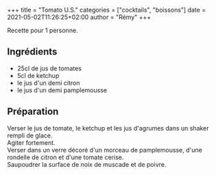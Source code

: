+++
title = "Tomato U.S."
categories = ["cocktails", "boissons"]
date = 2021-05-02T11:26:25+02:00
author = "Rémy"
+++

Recette pour 1 personne.

<!--more-->
## Ingrédients

* 25cl de jus de tomates
* 5cl de ketchup
* le jus d'un demi citron
* le jus d'un demi pamplemousse

## Préparation

Verser le jus de tomate, le ketchup et les jus d'agrumes dans un shaker rempli de glace.  
Agiter fortement.  
Verser dans un verre décoré d'un morceau de pamplemousse, d'une rondelle de citron et d'une tomate cerise.  
Saupoudrer la surface de noix de muscade et de poivre.
